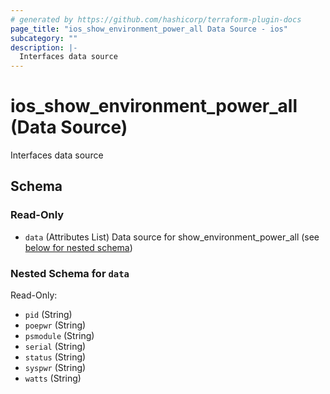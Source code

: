 ```yaml
---
# generated by https://github.com/hashicorp/terraform-plugin-docs
page_title: "ios_show_environment_power_all Data Source - ios"
subcategory: ""
description: |-
  Interfaces data source
---
```


# ios_show_environment_power_all (Data Source)

Interfaces data source



<!-- schema generated by tfplugindocs -->
## Schema

### Read-Only

- `data` (Attributes List) Data source for show_environment_power_all (see [below for nested schema](#nestedatt--data))

<a id="nestedatt--data"></a>
### Nested Schema for `data`

Read-Only:

- `pid` (String)
- `poepwr` (String)
- `psmodule` (String)
- `serial` (String)
- `status` (String)
- `syspwr` (String)
- `watts` (String)

